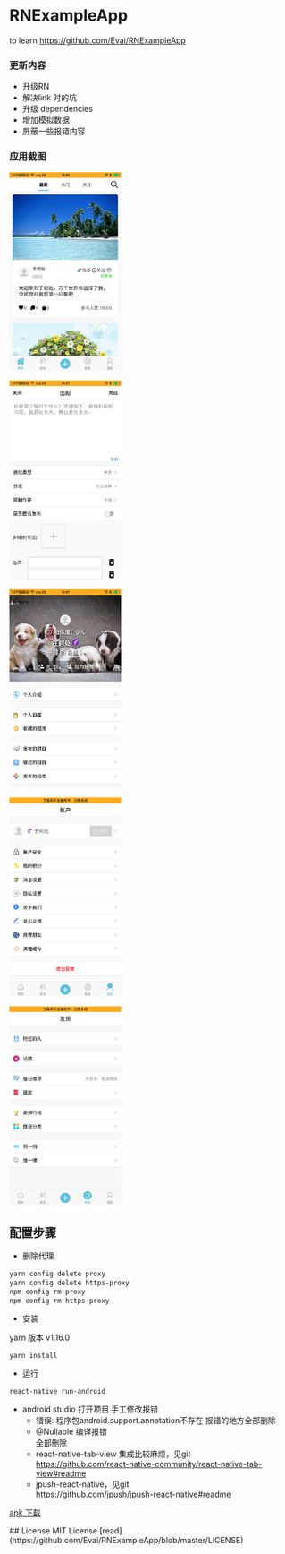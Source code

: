 # RNExampleApp
to learn  https://github.com/Evai/RNExampleApp




### 更新内容
- 升级RN
- 解决link 时的坑
- 升级 dependencies
- 增加模拟数据
- 屏蔽一些报错内容

### 应用截图
<p align="left">
<img width=200 title="" src="https://github.com/mg365/RNExampleApp/blob/master/image/pic.png">
</p>
<p align="left">
<img width=200 title="" src="https://github.com/mg365/RNExampleApp/blob/master/image/pic1.png">
</p>
<p align="left">
<img width=200 title="" src="https://github.com/mg365/RNExampleApp/blob/master/image/pic2.png">
</p>
<p align="left">
<img width=200 title="" src="https://github.com/mg365/RNExampleApp/blob/master/image/pic3.png">
</p>
<p align="left">
<img width=200 title="" src="https://github.com/mg365/RNExampleApp/blob/master/image/pic4.png">
</p>

## 配置步骤
- 删除代理

```
yarn config delete proxy
yarn config delete https-proxy
npm config rm proxy
npm config rm https-proxy
```

- 安装

yarn 版本 v1.16.0
```
yarn install
```

-  运行
```
react-native run-android
```

- android studio 打开项目
手工修改报错
     *  错误: 程序包android.support.annotation不存在 
        报错的地方全部删除
     *  @Nullable 编译报错    
        全部删除
     *  react-native-tab-view  集成比较麻烦，见git  
        https://github.com/react-native-community/react-native-tab-view#readme
     *  jpush-react-native，见git    
        https://github.com/jpush/jpush-react-native#readme
        
<p align="left">
<a href="https://github.com/mg365/RNExampleApp/app-release.apk">apk 下载</a>
</p>        
## License
MIT License [read](https://github.com/Evai/RNExampleApp/blob/master/LICENSE)